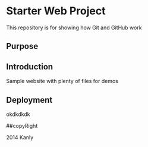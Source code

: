 # Starter Web Project

This repository is for showing how Git and GitHub work

## Purpose
## Introduction
Sample website with plenty of files for demos

## Deployment
okdkdkdk
 

 ##copyRight

 2014 Kanly
